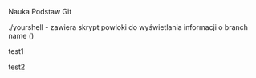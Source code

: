 Nauka Podstaw Git

./yourshell - zawiera skrypt powloki do wyświetlania informacji o branch name (<branch>)

test1
 
test2
